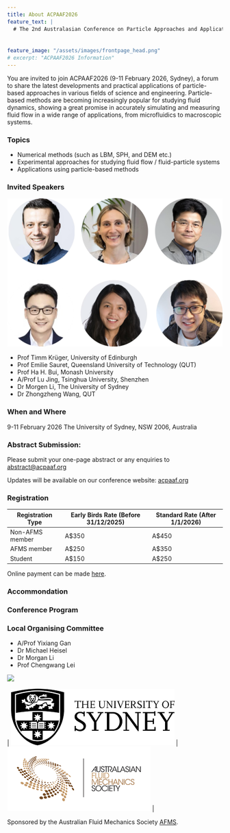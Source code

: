 ```yaml
---
title: About ACPAAF2026
feature_text: |
  # The 2nd Australasian Conference on Particle Approaches and Applications in Fluids (ACPAAF2026)


feature_image: "/assets/images/frontpage_head.png"
# excerpt: "ACPAAF2026 Information"
---
```


You are invited to join ACPAAF2026 (9-11 February 2026, Sydney), a forum to share the latest developments and practical applications of particle-based approaches in various fields of science and engineering. Particle-based methods are becoming increasingly popular for studying fluid dynamics, showing a great promise in accurately simulating and measuring fluid flow in a wide range of applications, from microfluidics to macroscopic systems. 


### Topics

- Numerical methods (such as LBM, SPH, and DEM etc.)
- Experimental approaches for studying fluid flow / fluid-particle systems
- Applications using particle-based methods

### Invited Speakers
![](assets/images/InvitedSpeakers.png)

- Prof Timm Krüger, University of Edinburgh
- Prof Emilie Sauret, Queensland University of Technology (QUT)
- Prof Ha H. Bui, Monash University
- A/Prof Lu Jing, Tsinghua University, Shenzhen
- Dr Morgen Li, The University of Sydney
- Dr Zhongzheng Wang, QUT


### When and Where
9-11 February 2026
The University of Sydney, NSW 2006, Australia



### Abstract Submission:
Please submit your one-page abstract or any enquiries to [abstract@acpaaf.org](mailtp:abstract@acpaaf.org) 

Updates will be available on our conference website: [acpaaf.org](https://acpaaf.org)


### Registration

| Registration Type | Early Birds Rate (Before 31/12/2025) | Standard Rate (After 1/1/2026) |
| ------------- | ------------- | ------------- |
| Non-AFMS member | A$350 | A$450 |
| AFMS member | A$250 |  A$350 |
| Student |  A$150 | A$250 |

Online payment can be made [here](https://pay.sydney.edu.au/ACPAAF-2026).

### Accommondation

### Conference Program


### Local Organising Committee
- A/Prof Yixiang Gan
- Dr Michael Heisel
- Dr Morgan Li
- Prof Chengwang Lei

![](assets/images/UniSydney.png)

| ![](assets/images/USyd.png) |![](assets/images/AFMS.png) |

Sponsored by the Australian Fluid Mechanics Society [AFMS](https://www.afms.org.au/).